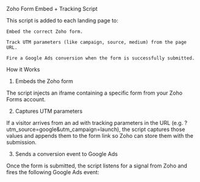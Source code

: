 Zoho Form Embed + Tracking Script

This script is added to each landing page to:

    Embed the correct Zoho form.

    Track UTM parameters (like campaign, source, medium) from the page URL.

    Fire a Google Ads conversion when the form is successfully submitted.

How it Works
1. Embeds the Zoho form

The script injects an iframe containing a specific form from your Zoho Forms account.

2. Captures UTM parameters

If a visitor arrives from an ad with tracking parameters in the URL (e.g. ?utm_source=google&utm_campaign=launch), the script captures those values and appends them to the form link so Zoho can store them with the submission.

3. Sends a conversion event to Google Ads

Once the form is submitted, the script listens for a signal from Zoho and fires the following Google Ads event:
